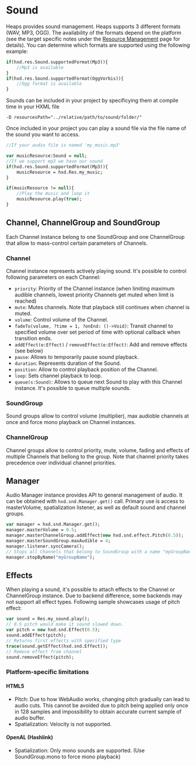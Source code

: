 # Sound

Heaps provides sound management. Heaps supports 3 different formats (WAV, MP3, OGG).  The availability of the formats depend on the platform (see the target specific notes under the [Resource Management](https://heaps.io/documentation/resource-management.html) page for details). You can determine which formats are supported using the following example:

```haxe
if(hxd.res.Sound.supportedFormat(Mp3)){
    //Mp3 is available
}
if(hxd.res.Sound.supportedFormat(OggVorbis)){
    //Ogg format is available
}
```

Sounds can be included in your project by specificying them at compile time in your HXML file

```hxml
-D resourcesPath="../relative/path/to/sound/folder/"
```

Once included in your project you can play a sound file via the file name of the sound you want to access.

```haxe
//If your audio file is named 'my_music.mp3'

var musicResource:Sound = null;
//If we support mp3 we have our sound
if(hxd.res.Sound.supportedFormat(Mp3)){
    musicResource = hxd.Res.my_music;
}

if(musicResource != null){
    //Play the music and loop it
    musicResource.play(true);
}
```

## Channel, ChannelGroup and SoundGroup

Each Channel instance belong to one SoundGroup and one ChannelGroup that allow to mass-control certain parameters of Channels.
### Channel
Channel instance represents actively playing sound. It's possible to control following parameters on each Channel:
* `priority`: Priority of the Channel instance (when limiting maximum audible channels, lowest priority Channels get muted when limit is reached)
* `mute`: Mutes channels. Note that playback still continues when channel is muted.
* `volume`: Control volume of the Channel.
* `fadeTo(volume, ?time = 1, ?onEnd: ()->Void)`: Transit channel to specified volume over set period of time with optional callback when transition ends.
* `addEffect(e:Effect)` / `removeEffect(e:Effect)`: Add and remove effects (see below)
* `pause`: Allows to temporarily pause sound playback.
* `duration`: Represents duration of the Sound.
* `position`: Allow to control playback position of the Channel.
* `loop`: Sets channel playback to loop.
* `queue(s:Sound)`: Allows to queue next Sound to play with this Channel instance. It's possible to queue multiple sounds.

### SoundGroup
Sound groups allow to control volume (multiplier), max audioble channels at once and force mono playback on Channel instances.
### ChannelGroup
Channel groups allow to control priority, mute, volume, fading and effects of multiple Channels that bellong to the group. Note that channel priority takes precedence over individual channel priorities.

## Manager
Audio Manager instance provides API to general management of audio. It can be obtained with `hxd.snd.Manager.get()` call.
Primary use is access to masterVolume, spatialization listener, as well as default sound and channel groups.

```haxe
var manager = hxd.snd.Manager.get();
manager.masterVolume = 0.5;
manager.masterChannelGroup.addEffect(new hxd.snd.effect.Pitch(0.5));
manager.masterSoundGroup.maxAudible = 4;
manager.listener.syncCamera();
// Stops all Channels that belong to SoundGroup with a name "myGroupName".
manager.stopByName("myGroupName");
```

## Effects

When playing a sound, it's possible to attach effects to the Channel or ChannelGroup instance. Due to backend difference, some backends may not support all effect types. Following sample showcases usage of pitch effect:

```haxe
var sound = Res.my_sound.play();
// 0.5 pitch would make it sound slowed down.
var pitch = new hxd.snd.Effect(0.5);
sound.addEffect(pitch);
// Returns first effects with specified type
trace(sound.getEffect(hxd.snd.Effect));
// Remove effect from channel
sound.removeEffect(pitch);
```

### Platform-specific limitations

#### HTML5
* Pitch: Due to how WebAudio works, changing pitch gradually can lead to audio cuts. This cannot be avoided due to pitch being applied only once in 128 samples and impossibility to obtain accurate current sample of audio buffer.
* Spatialization: Velocity is not supported.

#### OpenAL (Hashlink)
* Spatialization: Only mono sounds are supported. (Use SoundGroup.mono to force mono playback)